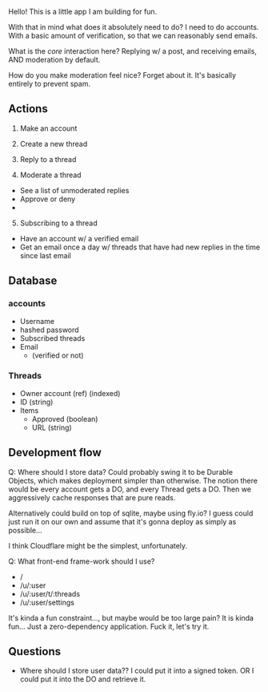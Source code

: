Hello! This is a little app I am building for fun. 

With that in mind what does it absolutely need to do? I need to do accounts.
With a basic amount of verification, so that we can reasonably send emails.

What is the *core* interaction here? Replying w/ a post, and receiving emails,
AND moderation by default. 

How do you make moderation feel nice? Forget about it. It's basically entirely
to prevent spam.


## Actions 

1. Make an account

2. Create a new thread

3. Reply to a thread

4. Moderate a thread
- See a list of unmoderated replies
- Approve or deny
- 

5. Subscribing to a thread
- Have an account w/ a verified email
- Get an email once a day w/ threads that have had new replies in the time since
    last email



## Database

### accounts
- Username
- hashed password
- Subscribed threads
- Email 
  - (verified or not)

### Threads
- Owner account (ref) (indexed)
- ID (string)
- Items
  - Approved (boolean)
  - URL (string)

## Development flow

Q: Where should I store data? Could probably swing it to be Durable Objects,
which makes deployment simpler than otherwise. The notion there would be every
account gets a DO, and every Thread gets a DO. Then we aggressively cache
responses that are pure reads.

Alternatively could build on top of sqlite, maybe using fly.io? I guess could
just run it on our own and assume that it's gonna deploy as simply as
possible...

I think Cloudflare might be the simplest, unfortunately. 

Q: What front-end frame-work should I use?
- /
- /u/:user
- /u/:user/t/:threads
- /u/:user/settings

It's kinda a fun constraint..., but maybe would be too large  pain? It is kinda
fun... Just a zero-dependency application. Fuck it, let's try it.

## Questions

- Where should I store user data?? I could put it into a signed token. OR I
    could put it into the DO and retrieve it.
